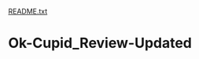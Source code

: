 [README.txt](https://github.com/douglesoo7/Ok-Cupid_Review-Updated/files/7025532/README.txt)
# Ok-Cupid_Review-Updated
